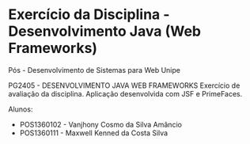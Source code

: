 Exercício da Disciplina - Desenvolvimento Java (Web Frameworks)
===================
Pós - Desenvolvimento de Sistemas para Web Unipe

PG2405 -	DESENVOLVIMENTO JAVA WEB FRAMEWORKS
Exercício de avaliação da disciplina. Aplicação desenvolvida com JSF e PrimeFaces.

Alunos: 

- POS1360102 - Vanjhony Cosmo da Silva Amâncio
- POS1360111 - Maxwell Kenned da Costa Silva
  
